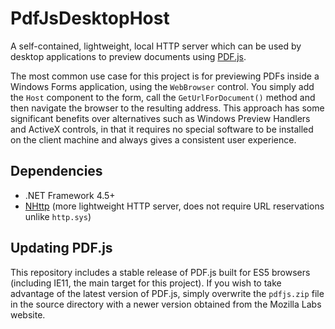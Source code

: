# PdfJsDesktopHost
A self-contained, lightweight, local HTTP server which can be used by desktop applications to preview documents using [PDF.js](https://mozilla.github.io/pdf.js/).

The most common use case for this project is for previewing PDFs inside a Windows Forms application, using the `WebBrowser` control. You simply add the `Host` component to the form, call the `GetUrlForDocument()` method and then navigate the browser to the resulting address. This approach has some significant benefits over alternatives such as Windows Preview Handlers and ActiveX controls, in that it requires no special software to be installed on the client machine and always gives a consistent user experience.

## Dependencies
 - .NET Framework 4.5+
 - [NHttp](https://github.com/pvginkel/NHttp) (more lightweight HTTP server, does not require URL reservations unlike `http.sys`)

## Updating PDF.js
This repository includes a stable release of PDF.js built for ES5 browsers (including IE11, the main target for this project). If you wish to take advantage of the latest version of PDF.js, simply overwrite the `pdfjs.zip` file in the source directory with a newer version obtained from the Mozilla Labs website.

